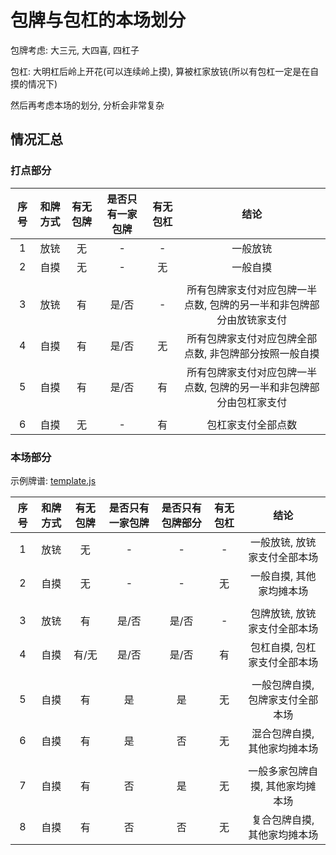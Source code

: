# 包牌与包杠的本场划分

包牌考虑: 大三元, 大四喜, 四杠子

包杠: 大明杠后岭上开花(可以连续岭上摸), 算被杠家放铳(所以有包杠一定是在自摸的情况下)

然后再考虑本场的划分, 分析会非常复杂

## 情况汇总

### 打点部分

| 序号 | 和牌方式 | 有无包牌 | 是否只有一家包牌 | 有无包杠 |                 结论                  |
|:--:|:----:|:----:|:--------:|:----:|:-----------------------------------:|
| 1  |  放铳  |  无   |    -     |  -   |                一般放铳                 |
| 2  |  自摸  |  无   |    -     |  无   |                一般自摸                 |
|    |      |      |          |      |                                     |
| 3  |  放铳  |  有   |   是/否    |  -   | 所有包牌家支付对应包牌一半点数, 包牌的另一半和非包牌部分由放铳家支付 |
| 4  |  自摸  |  有   |   是/否    |  无   |    所有包牌家支付对应包牌全部点数, 非包牌部分按照一般自摸     |
| 5  |  自摸  |  有   |   是/否    |  有   | 所有包牌家支付对应包牌一半点数, 包牌的另一半和非包牌部分由包杠家支付 |
|    |      |      |          |      |                                     |
| 6  |  自摸  |  无   |    -     |  有   |              包杠家支付全部点数              |

### 本场部分

示例牌谱: [template.js](template.js)

| 序号 | 和牌方式 | 有无包牌 | 是否只有一家包牌 | 是否只有包牌部分 | 有无包杠 |        结论         |
|:--:|:----:|:----:|:--------:|:--------:|:----:|:-----------------:|
| 1  |  放铳  |  无   |    -     |    -     |  -   |  一般放铳, 放铳家支付全部本场  |
| 2  |  自摸  |  无   |    -     |    -     |  无   |   一般自摸, 其他家均摊本场   |
|    |      |      |          |          |      |                   |
| 3  |  放铳  |  有   |   是/否    |   是/否    |  -   |  包牌放铳, 放铳家支付全部本场  |
| 4  |  自摸  | 有/无  |   是/否    |   是/否    |  有   |  包杠自摸, 包杠家支付全部本场  |
|    |      |      |          |          |      |                   |
| 5  |  自摸  |  有   |    是     |    是     |  无   | 一般包牌自摸, 包牌家支付全部本场 |
| 6  |  自摸  |  有   |    是     |    否     |  无   |  混合包牌自摸, 其他家均摊本场  |
|    |      |      |          |          |      |                   |
| 7  |  自摸  |  有   |    否     |    是     |  无   | 一般多家包牌自摸, 其他家均摊本场 |
| 8  |  自摸  |  有   |    否     |    否     |  无   |  复合包牌自摸, 其他家均摊本场  |


